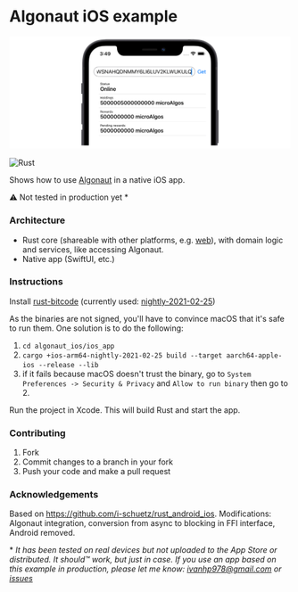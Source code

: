 # Algonaut iOS example

![screenshot](./img/screen.png)

![Rust](https://github.com/i-schuetz/algonaut_ios/workflows/Rust/badge.svg)

Shows how to use [Algonaut](https://github.com/manuelmauro/algonaut) in a native iOS app.

⚠️ Not tested in production yet \*

### Architecture

- Rust core (shareable with other platforms, e.g. [web](https://github.com/i-schuetz/algorand-yew-example)), with domain logic and services, like accessing Algonaut.
- Native app (SwiftUI, etc.)

### Instructions

Install [rust-bitcode](https://github.com/getditto/rust-bitcode) (currently used: [nightly-2021-02-25](https://github.com/getditto/rust-bitcode/releases/tag/nightly-2021-02-25))

As the binaries are not signed, you'll have to convince macOS that it's safe to run them.
One solution is to do the following:

1. `cd algonaut_ios/ios_app`
2. `cargo +ios-arm64-nightly-2021-02-25 build --target aarch64-apple-ios --release --lib`
3. if it fails because macOS doesn't trust the binary, go to
   `System Preferences -> Security & Privacy` and `Allow to run binary`
   then go to 2.

Run the project in Xcode. This will build Rust and start the app.

### Contributing

1. Fork
2. Commit changes to a branch in your fork
3. Push your code and make a pull request

### Acknowledgements

Based on https://github.com/i-schuetz/rust_android_ios. Modifications: Algonaut integration, conversion from async to blocking in FFI interface, Android removed.

\* _It has been tested on real devices but not uploaded to the App Store or distributed. It should™ work, but just in case. If you use an app based on this example in production, please let me know: [ivanhp978@gmail.com](mailto:ivanhp978@gmail.com) or [issues](https://github.com/i-schuetz/algonaut_ios/issues)_
